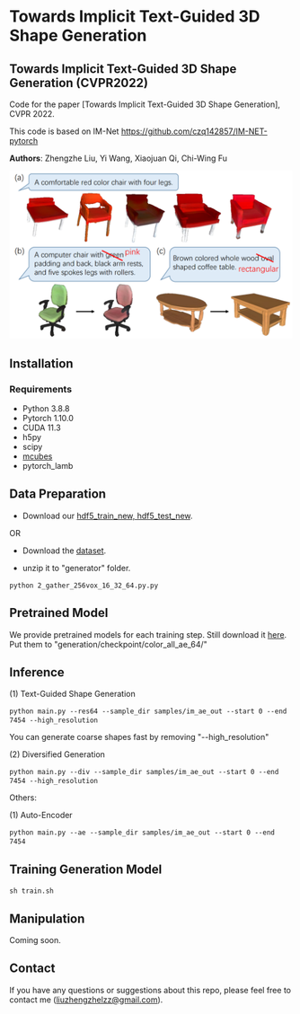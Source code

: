 # Towards Implicit Text-Guided 3D Shape Generation
## Towards Implicit Text-Guided 3D Shape Generation (CVPR2022)

Code for the paper [Towards Implicit Text-Guided 3D Shape Generation], CVPR 2022.

This code is based on IM-Net https://github.com/czq142857/IM-NET-pytorch

**Authors**: Zhengzhe Liu, Yi Wang, Xiaojuan Qi, Chi-Wing Fu

<img src="image.PNG" width="900"/>


## Installation

### Requirements
* Python 3.8.8
* Pytorch 1.10.0
* CUDA 11.3
* h5py
* scipy
* [mcubes](https://github.com/pmneila/PyMCubes)
* pytorch_lamb


## Data Preparation

* Download our [hdf5_train_new, hdf5_test_new](https://drive.google.com/file/d/1sc7HRpL3e8oYJXlN3CjLioTRln2GkXai/view?usp=sharing).

OR

* Download the [dataset](http://text2shape.stanford.edu/dataset/shapenet/nrrd_256_filter_div_128_solid.zip).

* unzip it to "generator" folder.

```
python 2_gather_256vox_16_32_64.py.py 
```


## Pretrained Model
We provide pretrained models for each training step. Still download it [here](https://drive.google.com/file/d/1sc7HRpL3e8oYJXlN3CjLioTRln2GkXai/view?usp=sharing). Put them to "generation/checkpoint/color_all_ae_64/"



## Inference

(1) Text-Guided Shape Generation

```
python main.py --res64 --sample_dir samples/im_ae_out --start 0 --end 7454 --high_resolution
```

You can generate coarse shapes fast by removing "--high_resolution"

(2) Diversified Generation

```
python main.py --div --sample_dir samples/im_ae_out --start 0 --end 7454 --high_resolution
```

Others:

(1) Auto-Encoder

```
python main.py --ae --sample_dir samples/im_ae_out --start 0 --end 7454
```

## Training Generation Model

```
sh train.sh
```

## Manipulation

Coming soon. 

## Contact
If you have any questions or suggestions about this repo, please feel free to contact me (liuzhengzhelzz@gmail.com).

